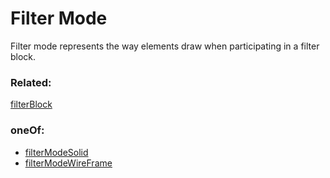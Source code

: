 # Filter Mode

Filter mode represents the way elements draw when participating in a filter block.

### Related:

[filterBlock](filterBlock.md)
### oneOf:

- [filterModeSolid](filterModeSolid.md)
- [filterModeWireFrame](filterModeWireFrame.md)



